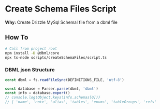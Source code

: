# Create Schema Files Script

**Why:** Create Drizzle MySql Schemal file from a dbml file

## How To
```bash
# Call from project root
npm install -D @dbml/core 
npx ts-node scripts/createSchemaFiles/script.ts
```

### DBML json Structure
```typescript
const dbml = fs.readFileSync(DEFINITIONS_FILE, 'utf-8')

const database = Parser.parse(dbml, 'dbml')
const info = database.export()
// console.log(Object.keys(info.schemas[0]))
// [ 'name', 'note', 'alias', 'tables', 'enums', 'tableGroups', 'refs' ]
```
